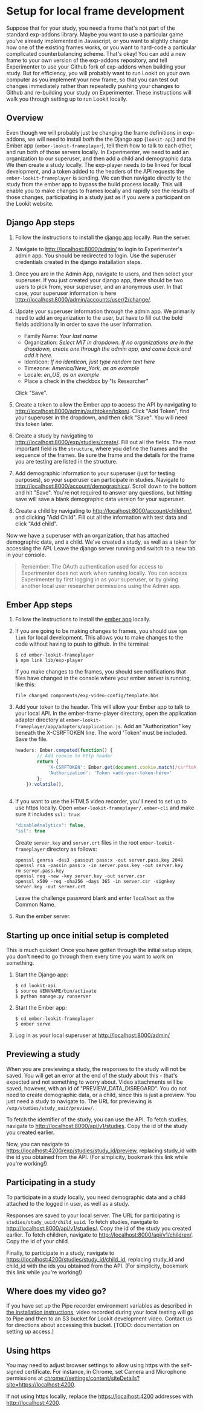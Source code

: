 # Setup for local frame development

Suppose that for your study, you need a frame that's not part of the standard exp-addons library. Maybe you want to use a particular game you've already implemented in Javascript, or you want to slightly change how one of the existing frames works, or you want to hard-code a particular complicated counterbalancing scheme. That's okay! You can add a new frame to your own version of the exp-addons repository, and tell Experimenter to use your Github fork of exp-addons when building your study. But for efficiency, you will probably want to run Lookit on your own computer as you implement your new frame, so that you can test out changes immediately rather than repeatedly pushing your changes to Github and re-building your study on Experimenter. These instructions will walk you through setting up to run Lookit locally. 

## Overview

Even though we will probably just be changing the frame definitions in exp-addons, we will need to install *both* the the Django app (`lookit-api`) and the Ember app (``ember-lookit-frameplayer``), tell them how to talk to each other, and run both of those servers locally. In Experimenter, we need to add an organization to our superuser, and then add a child and demographic data.  We then create a study locally. The exp-player needs to be linked for local development, and a token added to the headers of the API requests the ``ember-lookit-frameplayer`` is sending.  We can then navigate directly to the study from the ember app to bypass the build process locally.  This will enable you to make changes to frames locally and rapidly see the results of those changes, participating in a study just as if you were a participant on the Lookit website.

## Django App steps

1. Follow the instructions to install the [django app](django-project-installation.html) locally. Run the server.

2. Navigate to <http://localhost:8000/admin/> to login to Experimenter's admin app. You should be redirected to login.  Use the superuser credentials created in the django installation steps.

3. Once you are in the Admin App, navigate to users, and then select your superuser.  If you just created your django app, there should be two users to pick from, your superuser, and an anonymous user. In that case, your superuser information is here <http://localhost:8000/admin/accounts/user/2/change/>.

4. Update your superuser information through the admin app. We primarily need to add an organization to the user, but have to fill out the bold fields additionally in order to save the user information.
    - Family Name: *Your last name*
    - Organization: *Select MIT in dropdown. If no organizations are in the dropdown, create one through the admin app, and come back and add it here.*
    - Identicon: *If no identicon, just type random text here*
    - Timezone: *America/New_York, as an example*
    - Locale: *en_US, as an example*
    - Place a check in the checkbox by "Is Researcher"

    Click "Save".

5. Create a token to allow the Ember app to access the API by navigating to <http://localhost:8000/admin/authtoken/token/>. Click "Add Token", find your superuser in the dropdown, and then click "Save". You will need this token later.

6. Create a study by navigating to <http://localhost:8000/exp/studies/create/>.  Fill out all the fields. The most
important field is the ``structure``, where you define the frames and the sequence of the frames.  Be sure the frame and the details for the frame you are testing are listed in the structure.

7. Add demographic information to your superuser (just for testing purposes), so your superuser can participate in studies. Navigate to <http://localhost:8000/account/demographics>/.  Scroll down to the bottom and hit "Save". You're not required to answer any questions, but hitting save will save a blank demographic data version for your superuser.

8. Create a child by navigating to <http://localhost:8000/account/children/>, and clicking "Add Child".  Fill out all the information with test data and click "Add child".

Now we have a superuser with an organization, that has attached demographic data, and a child.  We've created a study, as well
as a token for accessing the API.  Leave the django server running and switch to a new tab in your console.

> Remember: The OAuth authentication used for access to Experimenter does not work when running locally. You can access Experimenter by first logging in as your superuser, or by giving another local user researcher permissions using the Admin app.

## Ember App steps

1. Follow the instructions to install the [ember app](ember-app-installation.html) locally. 

2. If you are going to be making changes to frames, you should use `npm link` for local development. This allows you to make changes to the code without having to push to github.
    In the terminal:
    ```
    $ cd ember-lookit-frameplayer
    $ npm link lib/exp-player
    ```
    If you make changes to the frames, you should see notifications that files have changed in the console where your ember server is running, like this:
    
    ```
    file changed components/exp-video-config/template.hbs
    ```

3. Add your token to the header. This will allow your Ember app to talk to your local API. In the ember-frame-player directory, open the application adapter directory at ``ember-lookit-frameplayer/app/adapters/application.js``. Add an "Authorization" key beneath the X-CSRFTOKEN line. The word 'Token' must be included. Save the file.

    ```js
    headers: Ember.computed(function() {
            // Add cookie to http header
            return {
                'X-CSRFTOKEN': Ember.get(document.cookie.match(/csrftoken\=([^;]*)/), '1'),
                'Authorization': 'Token <add-your-token-here>'
            };
        }).volatile(),
        
    ```
    
4. If you want to use the HTML5 video recorder, you'll need to set up to use https locally. Open ``ember-lookit-frameplayer/.ember-cli`` and make sure it includes ``ssl: true``:

	```js
	"disableAnalytics": false,
  	"ssl": true
  	```
  	Create ``server.key`` and ``server.crt`` files in the root `ember-lookit-frameplayer` directory as follows:
  	
  	```
  	openssl genrsa -des3 -passout pass:x -out server.pass.key 2048
  	openssl rsa -passin pass:x -in server.pass.key -out server.key
  	rm server.pass.key
  	openssl req -new -key server.key -out server.csr
  	openssl x509 -req -sha256 -days 365 -in server.csr -signkey server.key -out server.crt
  	```
  	Leave the challenge password blank and enter `localhost` as the Common Name.

5. Run the ember server. 

## Starting up once initial setup is completed

This is much quicker! Once you have gotten through the initial setup steps, you don't need to go through them every time you want to work on something.

1. Start the Django app:

    ```
    $ cd lookit-api
    $ source VENVNAME/bin/activate
    $ python manage.py runserver
    ```

2. Start the Ember app:

	```
    $ cd ember-lookit-frameplayer
    $ ember serve
    
    ```
    
3. Log in as your local superuser at <http://localhost:8000/admin/>

## Previewing a study

When you are previewing a study, the responses to the study will not be saved. You will get an error at the end of the study about this - that's expected and not something to worry about. Video attachments will be saved, however, with an id of "PREVIEW_DATA_DISREGARD". You do not need to create demographic data, or a child, since this is just a preview.  You just need a study to navigate to.  The URL for previewing is `/exp/studies/study_uuid/preview/`.

To fetch the identifier of the study, you can use the API. To fetch studies, navigate to <http://localhost:8000/api/v1/studies>.  Copy the id of the study you created earlier.

Now, you can navigate to <https://localhost:4200/exp/studies/study_id/preview>, replacing study_id with the id you obtained from the API. (For simplicity, bookmark this link while you're working!)

## Participating in a study

To participate in a study locally, you need demographic data and a child attached to the logged in user, as well as a study. 

Responses are saved to your local server.  The URL for participating is `studies/study_uuid/child_uuid`. To fetch studies, navigate to <http://localhost:8000/api/v1/studies/>.  Copy the id of the study you created earlier.  To fetch children, navigate to <http://localhost:8000/api/v1/children/>. Copy the id of your child.

Finally, to participate in a study, navigate to <https://localhost:4200/studies/study_id/child_id>, replacing study_id and child_id with the ids you obtained from the API. (For simplicity, bookmark this link while you're working!)

## Where does my video go?

If you have set up the Pipe recorder environment variables as described in [the installation instructions](ember-app-installation.html), video recorded during your local testing will go to Pipe and then to an S3 bucket for Lookit development video. Contact us for directions about accessing this bucket. [TODO: documentation on setting up access.]

## Using https

You may need to adjust browser settings to allow using https with the self-signed certificate. For instance, in Chrome, set Camera and Microphone permissions at <chrome://settings/content/siteDetails?site=https://localhost:4200>.

If not using https locally, replace the <https://localhost:4200> addresses with <http://localhost:4200>. 